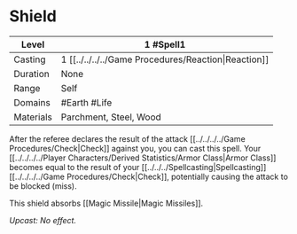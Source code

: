 # Shield

| Level     | 1 #Spell1                                            |
| --------- | ---------------------------------------------------- |
| Casting   | 1 [[../../../../Game Procedures/Reaction\|Reaction]] |
| Duration  | None                                                 |
| Range     | Self                                                 |
| Domains   | #Earth #Life                                         |
| Materials | Parchment, Steel, Wood                               |

After the referee declares the result of the attack [[../../../../Game Procedures/Check\|Check]] against you, you can cast this spell. Your [[../../../../Player Characters/Derived Statistics/Armor Class\|Armor Class]] becomes equal to the result of your [[../../../Spellcasting\|Spellcasting]] [[../../../../Game Procedures/Check\|Check]], potentially causing the attack to be blocked (miss).

This shield absorbs [[Magic Missile\|Magic Missiles]].

*Upcast: No effect.*